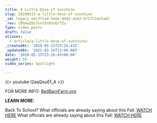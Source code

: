 ```yaml
---
title: A Little Dose of Sunshine
slug: 20200515-a-little-dose-of-sunshine
_id: legacy-edc37ced-5eee-44d2-a542-b71f23ae5ad3
_rev: CRhmwZOx7vxYXrRSdQr7Zu
type: video_posts
draft: false
aliases:
  - article/a-little-dose-of-sunshine/
_createdAt: '2020-05-15T23:26:43Z'
_updatedAt: '2021-03-16T13:06:00Z'
date: '2020-05-15T23:26:43+00:00'
weight: 50
video_series: Spotlight

---
```

{{< youtube I2aqQouEf_A >}}

FOR MORE INFO: [RedBarnFarm.org](http://REdBarnfarm.org)

**LEARN MORE:**

Back To School? What officials are already saying about this Fall: [WATCH HERE](https://smarthernews.com/article/back-to-school/) What officials are already saying about this Fall: [WATCH HERE](https://smarthernews.com/article/back-to-school/)